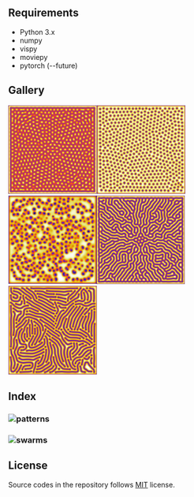 ## Requirements

* Python 3.x
* numpy
* vispy
* moviepy
* pytorch (--future)

## Gallery
<img src="https://github.com/Kashu7100/Recreation-of-Nature/blob/master/assets/self_replacing_spots.png" height="180"/><img src="https://github.com/Kashu7100/Recreation-of-Nature/blob/master/assets/stable_spots.png" height="180"/><img src="https://github.com/Kashu7100/Recreation-of-Nature/blob/master/assets/unstable_spots.png" height="180"/><img src="https://github.com/Kashu7100/Recreation-of-Nature/blob/master/assets/labyrinthine_pattern.png" height="180"/><img src="https://github.com/Kashu7100/Recreation-of-Nature/blob/master/assets/worm_like_pattern.png" height="180"/>
## Index

###  ![patterns](/patterns)
###  ![swarms](/swarm)


## License

Source codes in the repository follows [MIT](http://www.opensource.org/licenses/MIT) license.
